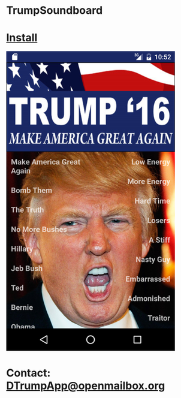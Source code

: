 # TrumpSoundboard
# [Install](https://github.com/trumpapp/TrumpSoundboard/blob/master/TrumpSoundboard.apk)
![ScreenShot](https://github.com/trumpapp/TrumpSoundboard/blob/master/screenshot.png)
# Contact: DTrumpApp@openmailbox.org
